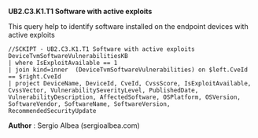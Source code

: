 **UB2.C3.K1.T1 Software with active exploits**

This query help to identify software installed on the endpoint devices with active exploits
```
//SCKIPT - UB2.C3.K1.T1 Software with active exploits 
DeviceTvmSoftwareVulnerabilitiesKB
| where IsExploitAvailable == 1
| join kind=inner  (DeviceTvmSoftwareVulnerabilities) on $left.CveId == $right.CveId
| project DeviceName, DeviceId, CveId, CvssScore, IsExploitAvailable, CvssVector, VulnerabilitySeverityLevel, PublishedDate, VulnerabilityDescription, AffectedSoftware, OSPlatform, OSVersion, SoftwareVendor, SoftwareName, SoftwareVersion, RecommendedSecurityUpdate
```

**Author** : Sergio Albea (sergioalbea.com)

